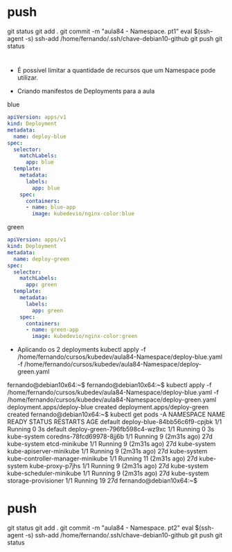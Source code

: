 
# ##############################################################################################################################################################
# ##############################################################################################################################################################
# ##############################################################################################################################################################
# ##############################################################################################################################################################
# push

git status
git add .
git commit -m "aula84 - Namespace. pt1"
eval $(ssh-agent -s)
ssh-add /home/fernando/.ssh/chave-debian10-github
git push
git status


# ##############################################################################################################################################################
# ##############################################################################################################################################################
# ##############################################################################################################################################################
# ##############################################################################################################################################################
# 


- É possível limitar a quantidade de recursos que um Namespace pode utilizar.



- Criando manifestos de Deployments para a aula

blue

~~~~yaml
apiVersion: apps/v1
kind: Deployment
metadata:
  name: deploy-blue
spec:
  selector:
    matchLabels:
      app: blue
  template:
    metadata:
      labels:
        app: blue
    spec:
      containers:
      - name: blue-app
        image: kubedevio/nginx-color:blue
~~~~

green

~~~~yaml
apiVersion: apps/v1
kind: Deployment
metadata:
  name: deploy-green
spec:
  selector:
    matchLabels:
      app: green
  template:
    metadata:
      labels:
        app: green
    spec:
      containers:
      - name: green-app
        image: kubedevio/nginx-color:green
~~~~




- Aplicando os 2 deployments
kubectl apply -f /home/fernando/cursos/kubedev/aula84-Namespace/deploy-blue.yaml -f /home/fernando/cursos/kubedev/aula84-Namespace/deploy-green.yaml


fernando@debian10x64:~$
fernando@debian10x64:~$ kubectl apply -f /home/fernando/cursos/kubedev/aula84-Namespace/deploy-blue.yaml -f /home/fernando/cursos/kubedev/aula84-Namespace/deploy-green.yaml
deployment.apps/deploy-blue created
deployment.apps/deploy-green created
fernando@debian10x64:~$ kubectl get pods -A
NAMESPACE     NAME                               READY   STATUS    RESTARTS         AGE
default       deploy-blue-84bb56c6f9-cpjbk       1/1     Running   0                3s
default       deploy-green-796fb598c4-wz9xc      1/1     Running   0                3s
kube-system   coredns-78fcd69978-8jj6b           1/1     Running   9 (2m31s ago)    27d
kube-system   etcd-minikube                      1/1     Running   9 (2m31s ago)    27d
kube-system   kube-apiserver-minikube            1/1     Running   9 (2m31s ago)    27d
kube-system   kube-controller-manager-minikube   1/1     Running   11 (2m31s ago)   27d
kube-system   kube-proxy-p7jhs                   1/1     Running   9 (2m31s ago)    27d
kube-system   kube-scheduler-minikube            1/1     Running   9 (2m31s ago)    27d
kube-system   storage-provisioner                1/1     Running   19               27d
fernando@debian10x64:~$




# push

git status
git add .
git commit -m "aula84 - Namespace. pt2"
eval $(ssh-agent -s)
ssh-add /home/fernando/.ssh/chave-debian10-github
git push
git status

